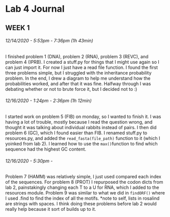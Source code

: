 # Lab 4 Journal

## WEEK 1

###### 12/14/2020 - 5:53pm - 7:36pm (1h 43min)

I finished problem 1 (DNA), problem 2 (RNA), problem 3 (REVC), and problem 4 (IPRB). I created a stuff.py for things that I might use again so I can just import it. For now I just have a read file function. I found the first three problems simple, but I struggled with the inheritance probability problem. In the end, I drew a diagram to help me understand how the probabilities worked, and after that it was fine. Halfway through I was debating whether or not to brute force it, but I decided not to :)

###### 12/16/2020 - 1:24pm - 2:36pm (1h 12min)

I started work on problem 5 (FIB) on monday, so I wanted to finish it. I was having a lot of trouble, mostly because I read the question wrong, and thought it was talking about individual rabbits instead of pairs. I then did problem 6 (GC), which I found easier than FIB. I renamed stuff.py to resources.py, and added  the `read_fasta(file_path)` function to it (which I yoinked from lab 2). I learned how to use the `max()`function to find which sequence had the highest GC content.

###### 12/16/2020 - 5:30pm - 

Problem 7 (HAMM) was relatively simple, I just used compared each index of the sequences. For problem 8 (PROT) I repurposed the codon dicts from lab 2, painstakingly changing each T to a U for RNA, which I added to the resources module. Problem 9 was similar to what we did in `findORF()` where I used .find to find the index of all the motifs. *note to self, lists in rosalind are strings with spaces. I think doing these problems before lab 2 would really help because it sort of builds up to it.
